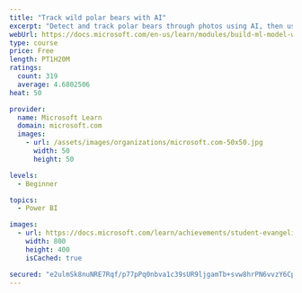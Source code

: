 ```yaml
---
title: "Track wild polar bears with AI"
excerpt: "Detect and track polar bears through photos using AI, then use Power BI to show where polar bears are being spotted."
webUrl: https://docs.microsoft.com/en-us/learn/modules/build-ml-model-with-azure-stream-analytics/
type: course
price: Free
length: PT1H20M
ratings:
  count: 319
  average: 4.6802506
heat: 50

provider:
  name: Microsoft Learn
  domain: microsoft.com
  images:
    - url: /assets/images/organizations/microsoft.com-50x50.jpg
      width: 50
      height: 50

levels:
  - Beginner

topics:
  - Power BI

images:
  - url: https://docs.microsoft.com/learn/achievements/student-evangelism/build-ml-model-with-azure-stream-analytics-badge-social.png
    width: 800
    height: 400
    isCached: true

secured: "e2ulmSk8nuNRE7Rqf/p77pPq0nbva1c39sUR9ljgamTb+svw8hrPN6vvzY6CpgAGQf9UNEgBwRyAy1+TkRCGns527PHnksP26L5/bBZTIUmglBUBvhS8I7Kxha1G/AYzh/SPmm+3RaF+VA4DEn+wLMHKxHIziz/qgNn4/ey59lD97k1J/3tyGK0TDlV3JQlyhOK2DGwVjT9M7bonmmuJToZl9nIio/QMJXhHKho6YCoZKaD8Ndwb1faNsmgJ1hhgK/0ICwWFDi6vPs16RXgl+OUQq5DUyPKpP+YP7kMNbW/hEZCS3ESrjcjuazPkoLM0C4NY9luzcvBbBjdaf200wlVyzNqhPDI5MeLO9ZB0/VO/oL9nHAXclGqBsXmOavbvAvWqZg9ADDvJTxdy5mRgdq0zn5z1myENkGlJYv+TFwg=;nWMh5m06fc/OgJ/ng9nIhw=="
---
```


